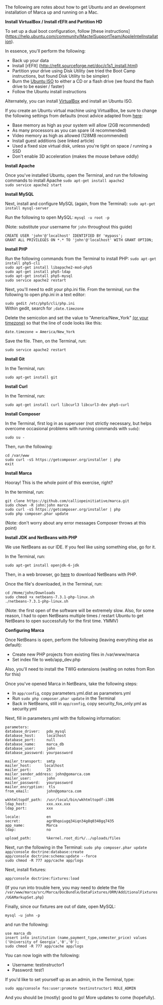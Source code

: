 The following are notes about how to get Ubuntu and an development installation of Marca up and running on a Mac.


**Install VirtualBox / Install rEFIt and Partition HD**

To set up a dual boot configuration, follow [these instructions]
(https://help.ubuntu.com/community/MactelSupportTeam/AppleIntelInstallation).

In essence, you'll perform the following:
* Back up your data
* Install [rEFIt] (http://refit.sourceforge.net/doc/c1s1_install.html)
* Partition your drive using Disk Utility (we tried the Boot Camp instructions, but found Disk Utility to be simpler)
* Burn the [Ubuntu ISO](https://help.ubuntu.com/community/BurningIsoHowto) to either a CD or a flash drive (we found the flash drive to be easier / faster)
* Follow the Ubuntu install instructions

Alternately, you can install [VirtualBox](https://www.virtualbox.org/wiki/Downloads) and install an Ubuntu ISO.

If you create an Ubuntu virtual machine using VirtualBox, be sure to change the following settings from defaults (most advice adapted from [here](http://www.howtogeek.com/124796/the-htg-guide-to-speeding-up-your-virtual-machines/):
* Base memory as high as your system will allow (2GB recommended)
* As many processors as you can spare (4 recommended)
* Video memory as high as allowed (128MB recommended)
* Install guest additions (see linked article)
* Used a fixed size virtual disk, unless you're tight on space / running a SSD
* Don't enable 3D acceleration (makes the mouse behave oddly)


**Install Apache**

Once you've installed Ubuntu, open the Terminal, and run the following commands to install Apache
``sudo apt-get install apache2``  
``sudo service apache2 start``


**Install MySQL**

Next, install and configure MySQL (again, from the Terminal):
``sudo apt-get install mysql-server``

Run the following to open MySQL:
``mysql -u root -p``

(Note: substitute your username for ``john`` throughout this guide)

``CREATE USER 'john'@'localhost' IDENTIFIED BY 'mypass';``  
``GRANT ALL PRIVILEGES ON *.* TO 'john'@'localhost' WITH GRANT OPTION;``


**Install PHP**

Run the following commands from the Terminal to install PHP:
``sudo apt-get install php5-cli``  
``sudo apt-get install libapache2-mod-php5``  
``sudo apt-get install php5-ldap``  
``sudo apt-get install php5-mysql``  
``sudo service apache2 restart``  

Next, you'll need to edit your php.ini file. From the terminal, run the following to open php.ini in a text editor:

``sudo gedit /etc/php5/cli/php.ini``  
Within gedit, search for ``;date.timezone``

Delete the semicolon and set the value to "America/New_York" [(or your timezone)](http://php.net/manual/en/timezones.php) so that the line of code looks like this:

``date.timezone = America/New_York``

Save the file. Then, on the Terminal, run:

``sudo service apache2 restart``


**Install Git**

In the Terminal, run:

``sudo apt-get install git``


**Install Curl**

In the Terminal, run:

``sudo apt-get install curl libcurl3 libcurl3-dev php5-curl``  


**Install Composer**

In the Terminal, first log in as superuser (not strictly necessary, but helps overcome occasional problems with running commands with ``sudo``):

``sudo su -``

Then, run the following:

``cd /var/www``  
``sudo curl -sS https://getcomposer.org/installer | php``  
``exit``  


**Install Marca**

Hooray! This is the whole point of this exercise, right?

In the terminal, run:

``git clone https://github.com/calliopeinitiative/marca.git``  
``sudo chown -R john:john marca``  
``sudo curl -sS https://getcomposer.org/installer | php``  
``sudo php composer.phar update``  

(Note: don't worry about any error messages Composer throws at this point)


**Install JDK and NetBeans with PHP**

We use NetBeans as our IDE. If you feel like using something else, go for it.

In the Terminal, run:

``sudo apt-get install openjdk-6-jdk``

Then, in a web browser, go [here](https://netbeans.org/downloads/start.html?platform=linux&lang=en&option=php) to download NetBeans with PHP.

Once the file's downloaded, in the Terminal, run:

``cd /Home/john/Downloads``  
``sudo chmod +x netbeans-7.3.1-php-linux.sh``  
``./netbeans-7.3.1-php-linux.sh``  

(Note: the first open of the software will be extremely slow. Also, for some reason, I had to open NetBeans multiple times / restart Ubuntu to get NetBeans to open successfully for the first time. YMMV)


**Configuring Marca**

Once NetBeans is open, perform the following (leaving everything else as default):
* Create new PHP projects from existing files in /var/www/marca
* Set index file to web/app_dev.php

Also, you'll need to install the TWIG extensions (waiting on notes from Ron for this)

Once you've opened Marca in NetBeans, take the following steps:
* In ``app/config``, copy parameters.yml.dist as parameters.yml
* Run ``sudo php composer.phar update`` in the Terminal
* Back in NetBeans, still in ``app/config``, copy security_fos_only.yml as security.yml

Next, fill in parameters.yml with the following information:
 
    parameters:
    database_driver:   pdo_mysql
    database_host:     localhost
    database_port:     null
    database_name:     marca_db
    database_user:     john
    database_password: yourpassword

    mailer_transport:  smtp
    mailer_host:      localhost
    mailer_port:       25
    mailer_sender_address: john@gomarca.com
    mailer_user:       john
    mailer_password:   yourpassword
    mailer_encryption:  tls
    from_email:        john@gomarca.com

    wkhtmltopdf_path:  /usr/local/bin/wkhtmltopdf-i386
    ldap_host:         xxx.xxx.xxx
    ldap_port:         xxx

    locale:            en
    secret:            agr8hqoiugq34iqn34g8q0348gq7435
    app_name:          Marca
    ldap:              no

    upload_path:       %kernel.root_dir%/../uploads/files

Next, run the following in the Terminal:
``sudo php composer.phar update``  
``app/console doctrine:database:create``  
``app/console doctrine:schema:update --force``  
``sudo chmod -R 777 app/cache app/logs``  

Next, install fixtures:

``app/console doctrine:fixtures:load``

(If you run into trouble here, you may need to delete the file ``/var/www/marca/src/Marca/DocBundle/DataFixtures/ORM/AdditionalFixtures/UGAMarkupSet.php``)

Finally, since our fixtures are out of date, open MySQL:

``mysql -u john -p``

and run the following:

``use marca_db``  
``insert into institution (name,payment_type,semester_price) values ('University of Georgia','0','0');``  
``sudo chmod -R 777 app/cache app/logs``  

You can now login with the following:

* Username: testinstructor1
* Password: test1

If you'd like to set yourself up as an admin, in the Terminal, type:

``sudo app/console fos:user:promote testinstructor1 ROLE_ADMIN``

And you should be (mostly) good to go! More updates to come (hopefully).
